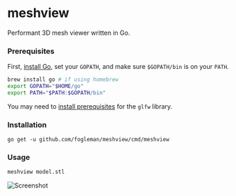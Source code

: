 # meshview

Performant 3D mesh viewer written in Go.

### Prerequisites

First, [install Go](https://golang.org/dl/), set your `GOPATH`, and make sure `$GOPATH/bin` is on your `PATH`.

```bash
brew install go # if using homebrew
export GOPATH="$HOME/go"
export PATH="$PATH:$GOPATH/bin"
```

You may need to [install prerequisites](https://github.com/go-gl/glfw#installation) for the `glfw` library.

### Installation

```
go get -u github.com/fogleman/meshview/cmd/meshview
```

### Usage

```bash
meshview model.stl
```

![Screenshot](http://i.imgur.com/6RKNQuf.png)
